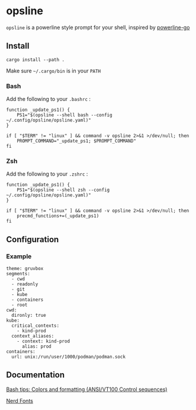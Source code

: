 # opsline

`opsline` is a powerline style prompt for your shell, inspired by 
[powerline-go](https://github.com/justjanne/powerline-go)

## Install

```
cargo install --path .
```

Make sure `~/.cargo/bin` is in your `PATH`


### Bash

Add the following to your `.bashrc` :

```
function _update_ps1() {
    PS1="$(opsline --shell bash --config ~/.config/opsline/opsline.yaml)"
}

if [ "$TERM" != "linux" ] && command -v opsline 2>&1 >/dev/null; then
    PROMPT_COMMAND="_update_ps1; $PROMPT_COMMAND"
fi
```

### Zsh

Add the following to your `.zshrc` :

```
function _update_ps1() {
    PS1="$(opsline --shell zsh --config ~/.config/opsline/opsline.yaml)"
}

if [ "$TERM" != "linux" ] && command -v opsline 2>&1 >/dev/null; then
    precmd_functions+=(_update_ps1)
fi
```

## Configuration

### Example

```
theme: gruvbox
segments:
  - cwd
  - readonly
  - git
  - kube
  - containers
  - root
cwd:
  dironly: true
kube:
  critical_contexts:
    - kind-prod
  context_aliases:
    - context: kind-prod
      alias: prod
containers:
  url: unix:/run/user/1000/podman/podman.sock
```

## Documentation

[Bash tips: Colors and formatting (ANSI/VT100 Control sequences)](https://misc.flogisoft.com/bash/tip_colors_and_formatting)

[Nerd Fonts](https://www.nerdfonts.com/)
